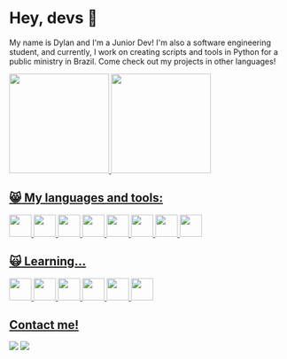 # Hey, devs 👋
My name is Dylan and I'm a Junior Dev! I'm also a software engineering student, and currently, I work on creating scripts and tools in Python for a public ministry in Brazil. Come check out my projects in other languages! 
<div>
<a href="https://github.com/dylancavalcante">
<img loading="lazy" height="180em" src="https://github-readme-stats.vercel.app/api/top-langs/?username=dylancavalcante&layout=compact&langs_count=7&theme=dracula"/>
<img loading="lazy" height="180em" src="https://github-readme-stats.vercel.app/api?username=dylancavalcante&show_icons=true&theme=dracula&include_all_commits=true&count_private=true"/>
</div>
  
## :smile_cat: My languages and tools:

<img loading="lazy" src="https://cdn.jsdelivr.net/gh/devicons/devicon@latest/icons/dart/dart-original.svg" width="40" height="40"/> <img loading="lazy" src="https://cdn.jsdelivr.net/gh/devicons/devicon@latest/icons/python/python-original.svg" width="40" height="40" /> 
            <img loading="lazy" img src="https://cdn.jsdelivr.net/gh/devicons/devicon@latest/icons/c/c-original.svg" width="40" height="40"/> 
            <img loading="lazy" src="https://cdn.jsdelivr.net/gh/devicons/devicon@latest/icons/flutter/flutter-original.svg" width="40" height="40" /> 
            <img loading="lazy" src="https://cdn.jsdelivr.net/gh/devicons/devicon@latest/icons/vscode/vscode-original.svg" width="40" height="40" /> 
            <img loading="lazy" src="https://cdn.jsdelivr.net/gh/devicons/devicon@latest/icons/figma/figma-original.svg" width="40" height="40" /> 
            <img loading="lazy" src="https://cdn.jsdelivr.net/gh/devicons/devicon@latest/icons/linux/linux-original.svg" width="40" height="40" /> 
            <img loading= "lazy" src="https://cdn.jsdelivr.net/gh/devicons/devicon@latest/icons/docker/docker-original.svg" width="40" height="40" />

## :scream_cat: Learning...
          
  <img loading="lazy" src="https://cdn.jsdelivr.net/gh/devicons/devicon@latest/icons/java/java-original.svg" width="40" height="40" /> <img loading="lazy" src="https://cdn.jsdelivr.net/gh/devicons/devicon@latest/icons/javascript/javascript-original.svg" width="40" height="40" /> 
            <img loading="lazy" src="https://cdn.jsdelivr.net/gh/devicons/devicon@latest/icons/html5/html5-original.svg" width="40" height="40" /> 
            <img loading="lazy" src="https://cdn.jsdelivr.net/gh/devicons/devicon@latest/icons/react/react-original.svg" width="40" height="40" /> 
            <img loading="lazy" src="https://cdn.jsdelivr.net/gh/devicons/devicon@latest/icons/css3/css3-original.svg" width="40" height="40"/> 
            <img loading="lazy" src="https://cdn.jsdelivr.net/gh/devicons/devicon@latest/icons/csharp/csharp-original.svg" width="40" height="40" />

## Contact me!

<div>
<a href = "mailto:dylanportelacavalcante@gmail.com"><img loading="lazy" src="https://img.shields.io/badge/Gmail-D14836?style=for-the-badge&logo=gmail&logoColor=white" target="_blank"></a>
<a href="https://www.linkedin.com/in/dylan-cavalcante-0037b5240" target="_blank"><img loading="lazy" src="https://img.shields.io/badge/-LinkedIn-%230077B5?style=for-the-badge&logo=linkedin&logoColor=white" target="_blank"></a>   
</div>
            
          
          
          
          
        
          
          
          
          
